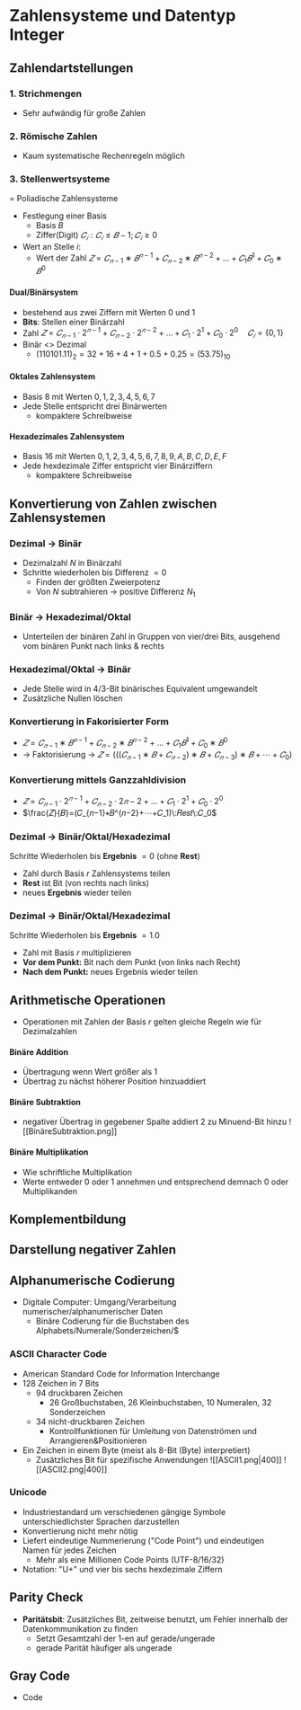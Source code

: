 # Zahlensysteme und Datentyp Integer

## Zahlendartstellungen
### 1. Strichmengen
- Sehr aufwändig für große Zahlen
### 2. Römische Zahlen
- Kaum systematische Rechenregeln möglich
### 3. Stellenwertsysteme
= Poliadische Zahlensysteme
- Festlegung einer Basis
	- Basis $B$ 
	- Ziffer(Digit) $𝐶_𝑖:𝐶_𝑖≤𝐵−1;𝐶_𝑖≥0$ 
- Wert an Stelle $i$:
	- Wert der Zahl $𝑍=𝐶_{𝑛−1}∗𝐵^{𝑛−1}+𝐶_{𝑛−2}∗𝐵^{𝑛−2}+…+𝐶_1𝐵^1+𝐶_0∗𝐵^0$

#### Dual/Binärsystem
- bestehend aus zwei Ziffern mit Werten $0$ und $1$ 
- **Bits**: Stellen einer Binärzahl
- Zahl $𝑍=𝐶_{𝑛−1}\cdot 2^{𝑛−1}+𝐶_{𝑛−2}\cdot 2^{𝑛−2}+…+𝐶_1\cdot2^1+𝐶_0\cdot2^0 \quad 𝐶_𝑖=\{0,1\}$ 
- Binär <> Dezimal
	- $(110101.11)_2=32+16+4+1+0.5+0.25=(53.75)_10$
#### Oktales Zahlensystem
- Basis $8$ mit Werten $0,1,2,3,4,5,6,7$
- Jede Stelle entspricht drei Binärwerten
	- kompaktere Schreibweise
#### Hexadezimales Zahlensystem
- Basis $16$ mit Werten $0,1,2,3,4,5,6,7,8,9,A,B,C,D,E,F$ 
- Jede hexdezimale Ziffer entspricht vier Binärziffern
	- kompaktere Schreibweise

## Konvertierung von Zahlen zwischen Zahlensystemen
### Dezimal $\rightarrow$ Binär
- Dezimalzahl $N$ in Binärzahl
- Schritte wiederholen bis Differenz $= 0$ 
	- Finden der größten Zweierpotenz
	- Von $N$ subtrahieren $\rightarrow$ positive Differenz $N_1$ 
### Binär $\rightarrow$ Hexadezimal/Oktal
- Unterteilen der binären Zahl in Gruppen von vier/drei Bits, ausgehend vom binären Punkt nach links & rechts
### Hexadezimal/Oktal $\rightarrow$ Binär
- Jede Stelle wird in 4/3-Bit binärisches Equivalent umgewandelt
- Zusätzliche Nullen löschen

### Konvertierung in Fakorisierter Form
- $𝑍=𝐶_{𝑛−1}∗𝐵^{𝑛−1}+𝐶_{𝑛−2}∗𝐵^{𝑛−2}+…+𝐶_1𝐵^1+𝐶_0∗𝐵^0$
- $\rightarrow$ Faktorisierung $\rightarrow$ $𝑍=(((𝐶_{𝑛−1}∗𝐵+𝐶_{𝑛−2})∗𝐵+𝐶_{𝑛−3})∗𝐵+⋯+𝐶_0)$
### Konvertierung mittels Ganzzahldivision
- $𝑍=𝐶_{𝑛−1}\cdot 2^{𝑛−1}+𝐶_{𝑛−2} \cdot 2{𝑛−2}+…+𝐶_1\cdot2^1+𝐶_0 \cdot 2^0$
- $\frac{𝑍}{𝐵}=(𝐶_{𝑛−1}∗𝐵^{𝑛−2}+⋯+𝐶_1)\:𝑅𝑒𝑠𝑡\:𝐶_0$ 

### Dezimal $\rightarrow$ Binär/Oktal/Hexadezimal
Schritte Wiederholen bis **Ergebnis** $=0$ (ohne **Rest**) 
- Zahl durch Basis $r$ Zahlensystems teilen
- **Rest** ist Bit (von rechts nach links)
- neues **Ergebnis** wieder teilen
### Dezimal $\rightarrow$ Binär/Oktal/Hexadezimal
Schritte Wiederholen bis **Ergebnis** $=1.0$
- Zahl mit Basis $r$ multiplizieren
- **Vor dem Punkt:** Bit nach dem Punkt (von links nach Recht)
- **Nach dem Punkt:** neues Ergebnis wieder teilen

## Arithmetische Operationen
- Operationen mit Zahlen der Basis $r$ gelten gleiche Regeln wie für Dezimalzahlen
#### Binäre Addition
- Übertragung wenn Wert größer als $1$
- Übertrag zu nächst höherer Position hinzuaddiert
#### Binäre Subtraktion
- negativer Übertrag in gegebener Spalte addiert 2 zu Minuend-Bit hinzu
![[BinäreSubtraktion.png]]
#### Binäre Multiplikation
- Wie schriftliche Multiplikation
- Werte entweder $0$ oder $1$ annehmen und entsprechend demnach $0$ oder Multiplikanden

## Komplementbildung

## Darstellung negativer Zahlen

## Alphanumerische Codierung
- Digitale Computer: Umgang/Verarbeitung numerischer/alphanumerischer Daten 
	- Binäre Codierung für die Buchstaben des Alphabets/Numerale/Sonderzeichen/$
### ASCII Character Code
- American Standard Code for Information Interchange
- 128 Zeichen in 7 Bits
	- 94 druckbaren Zeichen
		- 26 Großbuchstaben, 26 Kleinbuchstaben, 10 Numeralen, 32 Sonderzeichen
	- 34 nicht-druckbaren Zeichen
		- Kontrollfunktionen für Umleitung von Datenströmen und Arrangieren&Positionieren 
- Ein Zeichen in einem Byte (meist als 8-Bit (Byte) interpretiert)
	- Zusätzliches Bit für spezifische Anwendungen
![[ASCII1.png|400]]
![[ASCII2.png|400]]
### Unicode
- Industriestandard um verschiedenen gängige Symbole unterschiedlichster Sprachen darzustellen
- Konvertierung nicht mehr nötig
- Liefert eindeutige Nummerierung ("Code Point") und eindeutigen Namen für jedes Zeichen
	- Mehr als eine Millionen Code Points (UTF-8/16/32)
- Notation: "U+" und vier bis sechs hexdezimale Ziffern

## Parity Check
- **Paritätsbit**: Zusätzliches Bit, zeitweise benutzt, um Fehler innerhalb der Datenkommunikation zu finden 
	- Setzt Gesamtzahl der 1-en auf gerade/ungerade
	- gerade Parität häufiger als ungerade

## Gray Code
- Code 